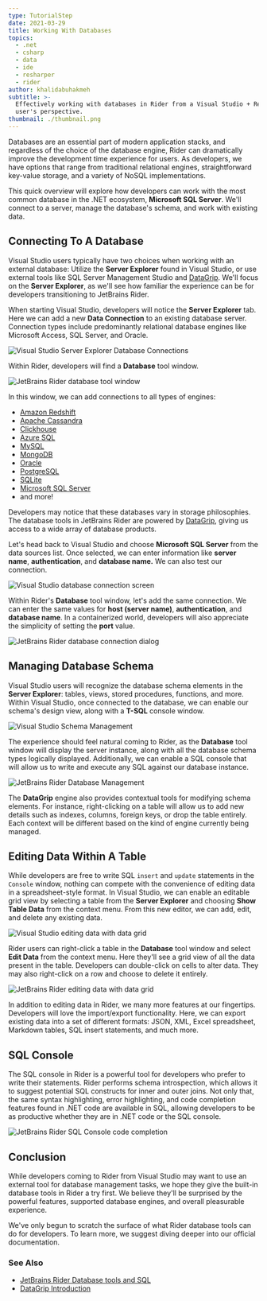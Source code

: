 ```yaml
---
type: TutorialStep
date: 2021-03-29
title: Working With Databases
topics:
  - .net
  - csharp
  - data
  - ide
  - resharper
  - rider
author: khalidabuhakmeh
subtitle: >-
  Effectively working with databases in Rider from a Visual Studio + ReSharper
  user's perspective.
thumbnail: ./thumbnail.png
---
```


Databases are an essential part of modern application stacks, and regardless of the choice of the database engine, Rider can dramatically improve the development time experience for users. As developers, we have options that range from traditional relational engines, straightforward key-value storage, and a variety of NoSQL implementations.

This quick overview will explore how developers can work with the most common database in the .NET ecosystem, **Microsoft SQL Server**. We'll connect to a server, manage the database's schema, and work with existing data.

## Connecting To A Database

Visual Studio users typically have two choices when working with an external database: Utilize the **Server Explorer** found in Visual Studio, or use external tools like SQL Server Management Studio and [DataGrip](https://jetbrains.com/datagrip). We'll focus on the **Server Explorer**, as we'll see how familiar the experience can be for developers transitioning to JetBrains Rider.

When starting Visual Studio, developers will notice the **Server Explorer** tab. Here we can add a new **Data Connection** to an existing database server. Connection types include predominantly relational database engines like Microsoft Access, SQL Server, and Oracle.

![Visual Studio Server Explorer Database Connections](./1-visual-studio-server-explorer-connection.png)

Within Rider, developers will find a **Database** tool window. 

![JetBrains Rider database tool window](./2-jetbrains-rider-database-tool-window.png)

In this window, we can add connections to all types of engines:

- [Amazon Redshift](https://aws.amazon.com/redshift/)
- [Apache Cassandra](https://cassandra.apache.org/)
- [Clickhouse](https://clickhouse.tech/)
- [Azure SQL](https://azure.microsoft.com/en-us/services/azure-sql/)
- [MySQL](https://www.mysql.com/)
- [MongoDB](https://www.mongodb.com/)
- [Oracle](https://www.oracle.com/index.html)
- [PostgreSQL](https://www.postgresql.org/)
- [SQLite](https://sqlite.org/index.html)
- [Microsoft SQL Server](https://www.microsoft.com/sql-server)
- and more!

Developers may notice that these databases vary in storage philosophies. The database tools in JetBrains Rider are powered by [DataGrip](https://jetbrains.com/datagrip), giving us access to a wide array of database products.

Let's head back to Visual Studio and choose **Microsoft SQL Server** from the data sources list. Once selected, we can enter information like **server name**, **authentication**, and **database name.** We can also test our connection.

![Visual Studio database connection screen](./3-visual-studio-database-connection.png)

Within Rider's **Database** tool window, let's add the same connection. We can enter the same values for **host (server name)**,  **authentication**, and **database name**. In a containerized world, developers will also appreciate the simplicity of setting the **port** value.

![JetBrains Rider database connection dialog](./4-jetbrains-rider-database-connection.png)

## Managing Database Schema

Visual Studio users will recognize the database schema elements in the **Server Explorer**: tables, views, stored procedures, functions, and more. Within Visual Studio, once connected to the database, we can enable our schema's design view, along with a **T-SQL** console window.

![Visual Studio Schema Management](./5-visual-studio-managing-schema-management.png)

The experience should feel natural coming to Rider, as the **Database** tool window will display the server instance, along with all the database schema types logically displayed. Additionally, we can enable a SQL console that will allow us to write and execute any SQL against our database instance.

![JetBrains Rider Database Management](./6-jetbrains-rider-database-management.png)

The **DataGrip** engine also provides contextual tools for modifying schema elements. For instance, right-clicking on a table will allow us to add new details such as indexes, columns, foreign keys, or drop the table entirely. Each context will be different based on the kind of engine currently being managed.

## Editing Data Within A Table

While developers are free to write SQL `insert` and `update` statements in the `Console` window, nothing can compete with the convenience of editing data in a spreadsheet-style format. In Visual Studio, we can enable an editable grid view by selecting a table from the **Server Explorer** and choosing **Show Table Data** from the context menu. From this new editor, we can add, edit, and delete any existing data.

![Visual Studio editing data with data grid](./7-visual-studio-editing-data-grid.png)

Rider users can right-click a table in the **Database** tool window and select **Edit Data** from the context menu. Here they'll see a grid view of all the data present in the table. Developers can double-click on cells to alter data. They may also right-click on a row and choose to delete it entirely.

![JetBrains Rider editing data with data grid](./8-jetbrains-rider-editing-data-in-grid.png)

In addition to editing data in Rider, we many more features at our fingertips. Developers will love the import/export functionality. Here, we can export existing data into a set of different formats: JSON, XML, Excel spreadsheet, Markdown tables, SQL insert statements, and much more.

## SQL Console

The SQL console in Rider is a powerful tool for developers who prefer to write their statements. Rider performs schema introspection, which allows it to suggest potential SQL constructs for inner and outer joins. Not only that, the same syntax highlighting, error highlighting, and code completion features found in .NET code are available in SQL, allowing developers to be as productive whether they are in .NET code or the SQL console.

![JetBrains Rider SQL Console code completion](./9-jetbrains-rider-sql-console.png)

## Conclusion

While developers coming to Rider from Visual Studio may want to use an external tool for database management tasks, we hope they give the built-in database tools in Rider a try first. We believe they'll be surprised by the powerful features, supported database engines, and overall pleasurable experience.

We've only begun to scratch the surface of what Rider database tools can do for developers. To learn more, we suggest diving deeper into our official documentation.

### See Also

- [JetBrains Rider Database tools and SQL](https://jetbrains.com/help/rider/Relational_Databases.html)
- [DataGrip Introduction](https://www.jetbrains.com/help/datagrip/meet-the-product.html)
